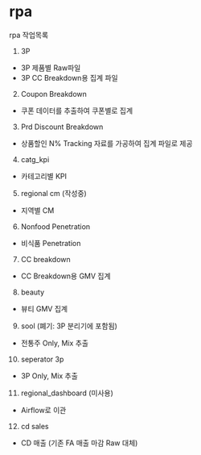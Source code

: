 # rpa
rpa 작업목록

01) 3P
 - 3P 제품별 Raw파일
 - 3P CC Breakdown용 집계 파일
 
02) Coupon Breakdown
 - 쿠폰 데이터를 추출하여 쿠폰별로 집계

03) Prd Discount Breakdown
 - 상품할인 N% Tracking 자료를 가공하여 집계 파일로 제공

04) catg_kpi
 - 카테고리별 KPI

05) regional cm (작성중)
 - 지역별 CM
 
06) Nonfood Penetration
 - 비식품 Penetration
 
07) CC breakdown
 - CC Breakdown용 GMV 집계
 
08) beauty
 - 뷰티 GMV 집계
 
09) sool (폐기: 3P 분리기에 포함됨)
 - 전통주 Only, Mix 추출
 
10) seperator 3p
 - 3P Only, Mix 추출
 
11) regional_dashboard (미사용)
 - Airflow로 이관
 
12) cd sales
 - CD 매출 (기존 FA 매출 마감 Raw 대체)
